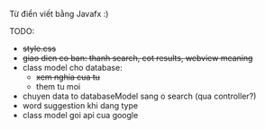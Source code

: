 Từ điển viết bằng Javafx :)

TODO:
- ~~style.css~~
- ~~giao dien co ban: thanh search, cot results, webview meaning~~
- class model cho database: 
  + ~~xem nghia cua tu~~ 
  + them tu moi
- chuyen data to databaseModel sang o search (qua controller?)
- word suggestion khi dang type
- class model goi api cua google
